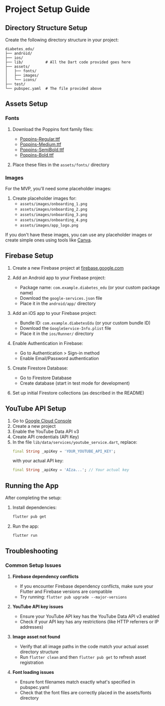 # Project Setup Guide

## Directory Structure Setup

Create the following directory structure in your project:

```
diabetes_edu/
├── android/
├── ios/
├── lib/          # All the Dart code provided goes here
├── assets/
│   ├── fonts/
│   ├── images/
│   └── icons/
├── test/
└── pubspec.yaml  # The file provided above
```

## Assets Setup

### Fonts

1. Download the Poppins font family files:
    - [Poppins-Regular.ttf](https://fonts.google.com/specimen/Poppins)
    - [Poppins-Medium.ttf](https://fonts.google.com/specimen/Poppins)
    - [Poppins-SemiBold.ttf](https://fonts.google.com/specimen/Poppins)
    - [Poppins-Bold.ttf](https://fonts.google.com/specimen/Poppins)

2. Place these files in the `assets/fonts/` directory

### Images

For the MVP, you'll need some placeholder images:

1. Create placeholder images for:
    - `assets/images/onboarding_1.png`
    - `assets/images/onboarding_2.png`
    - `assets/images/onboarding_3.png`
    - `assets/images/onboarding_4.png`
    - `assets/images/app_logo.png`

If you don't have these images, you can use any placeholder images or create simple ones using tools like [Canva](https://www.canva.com/).

## Firebase Setup

1. Create a new Firebase project at [firebase.google.com](https://firebase.google.com)

2. Add an Android app to your Firebase project:
    - Package name: `com.example.diabetes_edu` (or your custom package name)
    - Download the `google-services.json` file
    - Place it in the `android/app/` directory

3. Add an iOS app to your Firebase project:
    - Bundle ID: `com.example.diabetesEdu` (or your custom bundle ID)
    - Download the `GoogleService-Info.plist` file
    - Place it in the `ios/Runner/` directory

4. Enable Authentication in Firebase:
    - Go to Authentication > Sign-in method
    - Enable Email/Password authentication

5. Create Firestore Database:
    - Go to Firestore Database
    - Create database (start in test mode for development)

6. Set up initial Firestore collections (as described in the README)

## YouTube API Setup

1. Go to [Google Cloud Console](https://console.cloud.google.com/)
2. Create a new project
3. Enable the YouTube Data API v3
4. Create API credentials (API Key)
5. In the file `lib/data/services/youtube_service.dart`, replace:
   ```dart
   final String _apiKey = 'YOUR_YOUTUBE_API_KEY';
   ```
   with your actual API key:
   ```dart
   final String _apiKey = 'AIza...'; // Your actual key
   ```

## Running the App

After completing the setup:

1. Install dependencies:
   ```bash
   flutter pub get
   ```

2. Run the app:
   ```bash
   flutter run
   ```

## Troubleshooting

### Common Setup Issues

1. **Firebase dependency conflicts**
    - If you encounter Firebase dependency conflicts, make sure your Flutter and Firebase versions are compatible
    - Try running: `flutter pub upgrade --major-versions`

2. **YouTube API key issues**
    - Ensure your YouTube API key has the YouTube Data API v3 enabled
    - Check if your API key has any restrictions (like HTTP referrers or IP addresses)

3. **Image asset not found**
    - Verify that all image paths in the code match your actual asset directory structure
    - Run `flutter clean` and then `flutter pub get` to refresh asset registration

4. **Font loading issues**
    - Ensure font filenames match exactly what's specified in pubspec.yaml
    - Check that the font files are correctly placed in the assets/fonts directory